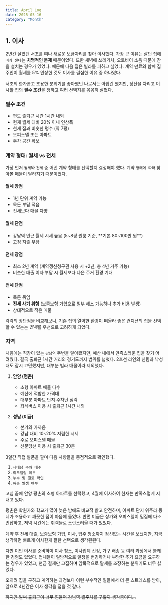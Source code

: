 ```yaml
---
title: April Log
date: 2025-05-16
category: "Month"
---
```


## 1. 이사

2년간 살았던 서초를 떠나 새로운 보금자리를 찾아 이사했다. 가장 큰 이유는 살던 집에 `비가 샌다`는 **치명적인 문제** 때문이었다. 또한 새벽에 쓰레기차, 오토바이 소음 때문에 잠을 설치는 경우가 있었다. 때문에 다음 집은 빌라를 피하고 싶었다. 계약 만료와 함께 집주인이 월세를 5% 인상한 것도 이사를 결심한 이유 중 하나였다.

서초의 한가롭고 조용한 분위기를 좋아했던 나로서는 아쉽긴 했지만, 정신을 차리고 이사할 집의 **필수 조건**을 정하고 여러 선택지를 꼼꼼히 살폈다.

### 필수 조건

- 편도 출퇴근 시간 1시간 내외
- 현재 월세 대비 20% 이내 인상폭
- 현재 집과 비슷한 평수 (약 7평)
- 오피스텔 또는 아파트
- 주차 공간 확보

### 계약 형태: 월세 vs 전세

가장 먼저 `월세`와 `전세` 중 어떤 계약 형태를 선택할지 결정해야 했다. 계약 `형태에 따라` 찾아볼 매물이 달라지기 때문이었다.

#### 월세 장점

- 1년 단위 계약 가능
- 목돈 부담 적음
- 전세보다 매물 다양

#### 월세 단점

- 강남역 인근 월세 시세 높음 (5~8평 원룸 기준, **기본 80~100만 원**)
- 고정 지출 부담

#### 전세 장점

- 최소 2년 계약 (계약갱신청구권 사용 시 +2년, 총 4년 거주 가능)
- 비슷한 대출 이자 부담 시 월세보다 나은 주거 환경 기대

#### 전세 단점

- 목돈 묶임
- **전세 사기 위험** (보증보험 가입으로 일부 해소 가능하나 추가 비용 발생)
- 상대적으로 적은 매물

각각의 장단점을 비교해보니, 기존 집의 열악한 환경이 떠올라 좋은 컨디션의 집을 선택할 수 있는는 *전세*를 우선으로 고려하게 되었다.

### 지역

처음에는 직장이 있는 `강남역` 주변을 알아봤지만, 예산 내에서 만족스러운 집을 찾기 어려웠다. 결국 출퇴근 1시간 거리의 경기도까지 범위를 넓혔다. 2호선 라인의 신림과 낙성대도 잠시 고민했지만, 대부분 빌라 매물이라 제외했다.

1.  **안양 (평촌)**

    - 소형 아파트 매물 다수
    - 예산에 적합한 가격대
    - 대부분 아파트 단지 주차난 심각
    - 좌석버스 이용 시 출퇴근 1시간 내외

2.  **성남 (미금)**
    - 본가와 가까움
    - 강남 대비 10~20% 저렴한 시세
    - 주로 오피스텔 매물
    - 신분당선 이용 시 출퇴근 30분

3일간 직접 발품을 팔며 다음 사항들을 중점적으로 확인했다.

1.  `세대당 주차 대수`
2.  `리모델링 여부`
3.  `누수 및 결로 확인`
4.  `해충 발생 여부`

고심 끝에 안양 평촌의 소형 아파트를 선택했고, 4월에 이사하여 현재는 만족스럽게 지내고 있다.

평촌은 학원가와 학교가 많아 늦은 밤에도 비교적 밝고 안전하며, 아파트 단지 위주라 동네가 조용하고 깨끗한 점이 마음에 들었다. 반면 미금은 상가와 오피스텔이 밀집해 다소 번잡하고, 저녁 시간에는 취객들로 소란스러울 때가 있었다.

계약 후 전세 대출, 보증보험 가입, 이사, 입주 청소까지 정신없는 시간을 보냈지만, 지금 생각하면 빠르게 이사한게 잘한 선택으로 생각된된다.

다만 이번 이사를 준비하며 이사 청소, 이사업체 선정, 가구 배송 등 여러 과정에서 불쾌한 경험도 있었다.
업체들이 일방적으로 일정을 변경하거나 부당한 추가 요금을 요구하는 경우가 있었고, 현금 결제만 고집하며 암묵적으로 탈세를 조장하는 분위기도 너무 싫었다.

오히려 집을 구하고 계약하는 과정보다 이런 부수적인 일들에서 더 큰 스트레스를 받아, 앞으로 4년간은 이사 생각을 접을 것 같다.

~~하지만 벌써 출퇴근이 너무 힘들어 강남역 월주차를 구할까 생각중이다...~~
